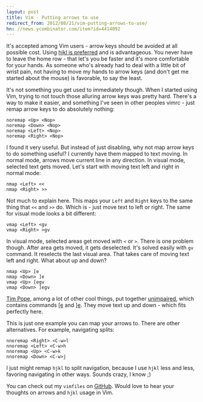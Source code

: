 ```yaml
---
layout: post
title: Vim - Putting arrows to use
redirect_from: 2012/08/21/vim-putting-arrows-to-use/
hn: //news.ycombinator.com/item?id=4414092
---
```


It's accepted among Vim users - arrow keys should be avoided at all possible cost. Using [hjkl is preferred](//www.catonmat.net/blog/why-vim-uses-hjkl-as-arrow-keys/) and is advantageous. You never have to leave the home row - that let's you be faster and it's more comfortable for your hands. As someone who's already had to deal with a little bit of wrist pain, not having to move my hands to arrow keys (and don't get me started about the mouse) is favorable, to say the least.

It's not something you get used to immediately though. When I started using Vim, trying to not touch those alluring arrow keys was pretty hard. There's a way to make it easier, and something I've seen in other peoples vimrc - just remap arrow keys to do absolutely nothing:

    noremap <Up> <Nop>
    noremap <Down> <Nop>
    noremap <Left> <Nop>
    noremap <Right> <Nop>

I found it very useful. But instead of just disabling, why not map arrow keys to do something useful? I currently have them mapped to text moving. In normal mode, arrows move current line in any direction. In visual mode, selected text gets moved. Let's start with moving text left and right in normal mode:

    nmap <Left> <<
    nmap <Right> >>

Not much to explain here. This maps your `Left` and `Right` keys to the same thing that `<<` and `>>` do. Which is - just move text to left or right. The same for visual mode looks a bit different:

    vmap <Left> <gv
    vmap <Right> >gv

In visual mode, selected areas get moved with `<` or `>`. There is one problem though. After area gets moved, it gets deselected. It's solved easily with `gv` command. It reselects the last visual area.
That takes care of moving text left and right. What about up and down?

    nmap <Up> [e
    nmap <Down> ]e
    vmap <Up> [egv
    vmap <Down> ]egv

[Tim Pope](//github.com/tpope), among a lot of other cool things, put together [unimpaired](//github.com/tpope/vim-unimpaired), which contains commands [\[e](//github.com/tpope/vim-unimpaired/blob/master/plugin/unimpaired.vim#L152) and [\]e](//github.com/tpope/vim-unimpaired/blob/master/plugin/unimpaired.vim#L153). They move text up and down - which fits perfectly here.

This is just one example you can map your arrows to. There are other alternatives. For example, navigating splits:

    nnoremap <Right> <C-w>l
    nnoremap <Left> <C-w>h
    nnoremap <Up> <C-w>k
    nnoremap <Down> <C-w>j

I just might remap `hjkl` to split navigation, because I use `hjkl` less and less, favoring navigating in other ways. Sounds crazy, I know ;)

You can check out my `vimfiles` on [GitHub](//www.github.com/mmozuras/vimfiles). Would love to hear your thoughts on arrows and `hjkl` usage in Vim.
